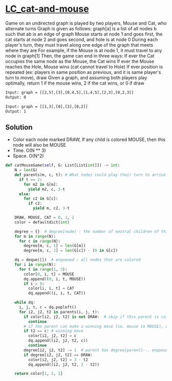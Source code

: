 # [LC_cat-and-mouse](https://leetcode.com/problems/cat-and-mouse)

Game on an undirected graph is played by two players, Mouse and Cat, who alternate turns
Graph is given as follows: graph[a] is a list of all nodes b such that ab is an edge of graph
Mouse starts at node 1 and goes first, the cat starts at node 2 and goes second, and hole is at node 0
During each player's turn, they must travel along one edge of the graph that meets where they are
For example, if the Mouse is at node 1, it must travel to any node in graph[1]
Then, the game can end in three ways:
  If ever the Cat occupies the same node as the Mouse, the Cat wins
  If ever the Mouse reaches the Hole, Mouse wins (cat cannot travel to Hole)
  If ever position is repeated (ex: players in same position as previous, and it is same player's turn to move), draw
Given a graph, and assuming both players play optimally, return 1 if the mouse wins, 2 if the cat wins, or 0 if draw

```txt
Input: graph = [[2,5],[3],[0,4,5],[1,4,5],[2,3],[0,2,3]]
Output: 0

Input: graph = [[1,3],[0],[3],[0,2]]
Output: 1
```

## Solution

* Color each node marked DRAW, If any child is colored MOUSE, then this node will also be MOUSE
* Time. O(N ** 3)
* Space. O(N^2)

```py
def catMouseGame(self, G: List[List[int]]) -> int:
    N = len(G)
    def parents(m, c, t): # What nodes could play their turn to arrive at node (m, c, t)?
      if t == 2:
        for m2 in G[m]:
          yield m2, c, 3-t
      else:
        for c2 in G[c]:
          if c2:
            yield m, c2, 3-t

    DRAW, MOUSE, CAT = 0, 1, 2
    color = defaultdict(int)

    degree = {}  # degree[node] : the number of neutral children of this node
    for m in range(N):
      for c in range(N):
        degree[m, c, 1] = len(G[m])
        degree[m, c, 2] = len(G[c]) - (0 in G[c])

    dq = deque([])  # enqueued : all nodes that are colored
    for i in range(N):
      for t in range(1, 3):
        color[0, i, t] = MOUSE
        dq.append((0, i, t, MOUSE))
        if i > 0:
          color[i, i, t] = CAT
          dq.append((i, i, t, CAT))

    while dq:
      i, j, t, c = dq.popleft()
      for i2, j2, t2 in parents(i, j, t):
        if color[i2, j2, t2] is not DRAW:  # skip if this parent is colored
          continue
        # if the parent can make a winning move (ie. mouse to MOUSE), do so
        if t2 == c: # winning move
          color[i2, j2, t2] = c
          dq.append((i2, j2, t2, c))
          continue
        degree[i2, j2, t2] -= 1  # parent has degree[parent]--, enqueue if all children are colored as losing moves
        if degree[i2, j2, t2] == DRAW:
          color[i2, j2, t2] = 3 - t2
          dq.append((i2, j2, t2, 3 - t2))

    return color[1, 2, 1]
```
